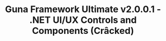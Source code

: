 <h1 align="center">Guna Framework Ultimate v2.0.0.1 - .NET UI/UX Controls and Components (Crâcked)</h1>

#

